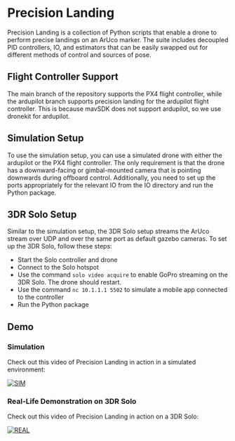 # Precision Landing

Precision Landing is a collection of Python scripts that enable a drone to perform precise landings on an ArUco marker. The suite includes decoupled PID controllers, IO, and estimators that can be easily swapped out for different methods of control and sources of pose.

## Flight Controller Support

The main branch of the repository supports the PX4 flight controller, while the ardupilot branch supports precision landing for the ardupilot flight controller. This is because mavSDK does not support ardupilot, so we use dronekit for ardupilot.

## Simulation Setup

To use the simulation setup, you can use a simulated drone with either the ardupilot or the PX4 flight controller. The only requirement is that the drone has a downward-facing or gimbal-mounted camera that is pointing downwards during offboard control. Additionally, you need to set up the ports appropriately for the relevant IO from the IO directory and run the Python package.

## 3DR Solo Setup

Similar to the simulation setup, the 3DR Solo setup streams the ArUco stream over UDP and over the same port as default gazebo cameras. To set up the 3DR Solo, follow these steps:
- Start the Solo controller and drone
- Connect to the Solo hotspot
- Use the command `solo video acquire` to enable GoPro streaming on the 3DR Solo. The drone should restart.
- Use the command `nc 10.1.1.1 5502` to simulate a mobile app connected to the controller
- Run the Python package

## Demo

### Simulation

Check out this video of Precision Landing in action in a simulated environment:

[![SIM](https://img.youtube.com/vi/zFaq3G3E5Ek/0.jpg)](https://www.youtube.com/watch?v=zFaq3G3E5Ek)

### Real-Life Demonstration on 3DR Solo

Check out this video of Precision Landing in action on a 3DR Solo:

[![REAL](https://img.youtube.com/vi/YOW82ZHeRjg/0.jpg)](https://www.youtube.com/watch?v=YOW82ZHeRjg)
